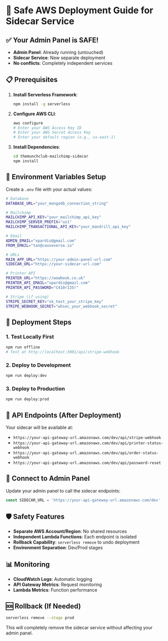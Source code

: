 # 🚀 Safe AWS Deployment Guide for Sidecar Service

## ✅ Your Admin Panel is SAFE!
- **Admin Panel**: Already running (untouched)
- **Sidecar Service**: New separate deployment
- **No conflicts**: Completely independent services

## 📋 Prerequisites

1. **Install Serverless Framework**:
   ```bash
   npm install -g serverless
   ```

2. **Configure AWS CLI**:
   ```bash
   aws configure
   # Enter your AWS Access Key ID
   # Enter your AWS Secret Access Key
   # Enter your default region (e.g., us-east-1)
   ```

3. **Install Dependencies**:
   ```bash
   cd themunchclub-mailchimp-sidecar
   npm install
   ```

## 🔧 Environment Variables Setup

Create a `.env` file with your actual values:

```bash
# Database
DATABASE_URL="your_mongodb_connection_string"

# Mailchimp
MAILCHIMP_API_KEY="your_mailchimp_api_key"
MAILCHIMP_SERVER_PREFIX="us1"
MAILCHIMP_TRANSACTIONAL_API_KEY="your_mandrill_api_key"

# Email
ADMIN_EMAIL="vpardis@gmail.com"
FROM_EMAIL="tan@causeverse.io"

# URLs
MAIN_APP_URL="https://your-admin-panel-url.com"
SIDECAR_URL="https://your-sidecar-url.com"

# Printer API
PRINTER_URL="https://wowbook.co.uk"
PRINTER_API_EMAIL="vpardis@gmail.com"
PRINTER_API_PASSWORD="C410r135!"

# Stripe (if using)
STRIPE_SECRET_KEY="sk_test_your_stripe_key"
STRIPE_WEBHOOK_SECRET="whsec_your_webhook_secret"
```

## 🚀 Deployment Steps

### 1. Test Locally First
```bash
npm run offline
# Test at http://localhost:3001/api/stripe-webhook
```

### 2. Deploy to Development
```bash
npm run deploy:dev
```

### 3. Deploy to Production
```bash
npm run deploy:prod
```

## 📡 API Endpoints (After Deployment)

Your sidecar will be available at:
- `https://your-api-gateway-url.amazonaws.com/dev/api/stripe-webhook`
- `https://your-api-gateway-url.amazonaws.com/dev/api/printer-status-webhook`
- `https://your-api-gateway-url.amazonaws.com/dev/api/order-status-webhook`
- `https://your-api-gateway-url.amazonaws.com/dev/api/password-reset`

## 🔗 Connect to Admin Panel

Update your admin panel to call the sidecar endpoints:
```javascript
const SIDECAR_URL = 'https://your-api-gateway-url.amazonaws.com/dev'
```

## 🛡️ Safety Features

- **Separate AWS Account/Region**: No shared resources
- **Independent Lambda Functions**: Each endpoint is isolated
- **Rollback Capability**: `serverless remove` to undo deployment
- **Environment Separation**: Dev/Prod stages

## 📊 Monitoring

- **CloudWatch Logs**: Automatic logging
- **API Gateway Metrics**: Request monitoring
- **Lambda Metrics**: Function performance

## 🆘 Rollback (If Needed)

```bash
serverless remove --stage prod
```

This will completely remove the sidecar service without affecting your admin panel.
